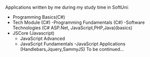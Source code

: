 Applications written by me during my study time in SoftUni:

- Programming Basics(C#)
- Tech Module (C#)
  -Programming Fundamentals (C#)
  -Software Technologies (C# ASP.Net, JavaScript,PHP,Java)(basics)
- JSCore (Javascript)
  - JavaScript Advanced
  - JavaScript Fundamentals
  -JavaScript Applications (Handlebars,Jquery,SammyJS)
To be continued...
